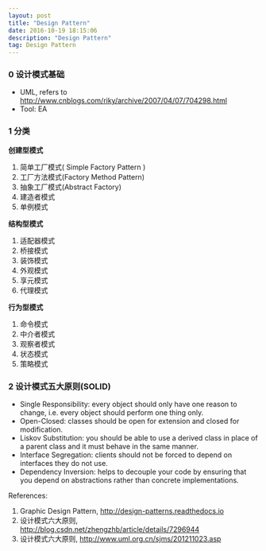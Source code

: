 ```yaml
---
layout: post
title: "Design Pattern"
date: 2016-10-19 18:15:06 
description: "Design Pattern"
tag: Design Pattern
---
```


### 0 设计模式基础
- UML, refers to http://www.cnblogs.com/riky/archive/2007/04/07/704298.html
- Tool: EA

### 1 分类

**创建型模式**

1. 简单工厂模式( Simple Factory Pattern )
2. 工厂方法模式(Factory Method Pattern)
3. 抽象工厂模式(Abstract Factory)
4. 建造者模式
5. 单例模式

**结构型模式**

1. 适配器模式
2. 桥接模式
3. 装饰模式
4. 外观模式
5. 享元模式
6. 代理模式

**行为型模式**

1. 命令模式
2. 中介者模式
3. 观察者模式
4. 状态模式
5. 策略模式

### 2 设计模式五大原则(SOLID)

- Single Responsibility: every object should only have one reason to change, i.e. every object should perform one thing only.
- Open-Closed: classes should be open for extension and closed for modification.
- Liskov Substitution: you should be able to use a derived class in place of a parent class and it must behave in the same manner.
- Interface Segregation: clients should not be forced to depend on interfaces they do not use.
- Dependency Inversion: helps to decouple your code by ensuring that you depend on abstractions rather than concrete implementations.


References:

1. Graphic Design Pattern, http://design-patterns.readthedocs.io
2. 设计模式六大原则, http://blog.csdn.net/zhengzhb/article/details/7296944
3. 设计模式六大原则, http://www.uml.org.cn/sjms/201211023.asp